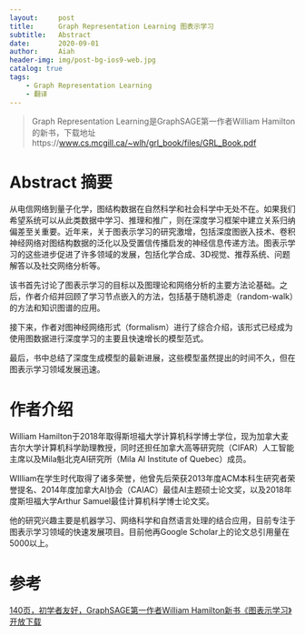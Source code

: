 ```yaml
---
layout:     post
title:      Graph Representation Learning 图表示学习
subtitle:   Abstract
date:       2020-09-01
author:     Aiah
header-img: img/post-bg-ios9-web.jpg
catalog: true
tags:
    - Graph Representation Learning
    - 翻译
---
```

>Graph Representation Learning是GraphSAGE第一作者William Hamilton的新书，下载地址https://www.cs.mcgill.ca/~wlh/grl_book/files/GRL_Book.pdf

# Abstract 摘要

从电信网络到量子化学，图结构数据在自然科学和社会科学中无处不在。如果我们希望系统可以从此类数据中学习、推理和推广，则在深度学习框架中建立关系归纳偏差至关重要。近年来，关于图表示学习的研究激增，包括深度图嵌入技术、卷积神经网络对图结构数据的泛化以及受置信传播启发的神经信息传递方法。图表示学习的这些进步促进了许多领域的发展，包括化学合成、3D视觉、推荐系统、问题解答以及社交网络分析等。

该书首先讨论了图表示学习的目标以及图理论和网络分析的主要方法论基础。之后，作者介绍并回顾了学习节点嵌入的方法，包括基于随机游走（random-walk）的方法和知识图谱的应用。

接下来，作者对图神经网络形式（formalism）进行了综合介绍，该形式已经成为使用图数据进行深度学习的主要且快速增长的模型范式。

最后，书中总结了深度生成模型的最新进展，这些模型虽然提出的时间不久，但在图表示学习领域发展迅速。

# 作者介绍

William Hamilton于2018年取得斯坦福大学计算机科学博士学位，现为加拿大麦吉尔大学计算机科学助理教授，同时还担任加拿大高等研究院（CIFAR）人工智能主席以及Mila魁北克AI研究所（Mila AI Institute of Quebec）成员。

WIlliam在学生时代取得了诸多荣誉，他曾先后荣获2013年度ACM本科生研究者荣誉提名、2014年度加拿大AI协会（CAIAC）最佳AI主题硕士论文奖，以及2018年度斯坦福大学Arthur Samuel最佳计算机科学博士论文奖。

他的研究兴趣主要是机器学习、网络科学和自然语言处理的结合应用，目前专注于图表示学习领域的快速发展项目。目前他再Google Scholar上的论文总引用量在5000以上。

# 参考
[140页，初学者友好，GraphSAGE第一作者William Hamilton新书《图表示学习》开放下载](https://mp.weixin.qq.com/s/ONBqcge8tghDxiZMmpXqxg)